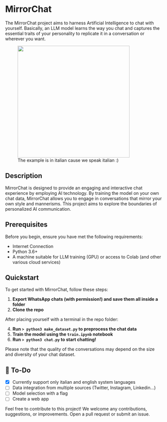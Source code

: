 # MirrorChat

The MirrorChat project aims to harness Artificial Intelligence to chat with yourself. Basically, an LLM model learns the way you chat and captures the essential traits of your personality to replicate it in a conversation or wherever you want.

<figure>
    <img src="test.gif" height="360" />
    <figcaption> The example is in italian cause we speak italian :) </figcaption>
</figure>

## Description

MirrorChat is designed to provide an engaging and interactive chat experience by employing AI technology. By training the model on your own chat data, MirrorChat allows you to engage in conversations that mirror your own style and mannerisms. This project aims to explore the boundaries of personalized AI communication.

## Prerequisites

Before you begin, ensure you have met the following requirements:

- Internet Connection
- Python 3.6+
- A machine suitable for LLM training (GPU) or access to Colab (and other various cloud services)

## Quickstart

To get started with MirrorChat, follow these steps:

1. **Export WhatsApp chats (with permission!) and save them all inside a folder**
2. **Clone the repo**

After placing yourself with a terminal in the repo folder:

4. **Run `> python3 make_dataset.py` to preprocess the chat data**
5. **Train the model using the `train.ipynb` notebook**
6. **Run `> python3 chat.py` to start chatting!**

Please note that the quality of the conversations may depend on the size and diversity of your chat dataset.

## 🚧 To-Do
- [x] Currently support only italian and english system languages
- [ ] Data integration from multiple sources (Twitter, Instagram, Linkedin...)
- [ ] Model selection with a flag
- [ ] Create a web app

Feel free to contribute to this project! We welcome any contributions, suggestions, or improvements. Open a pull request or submit an issue.

